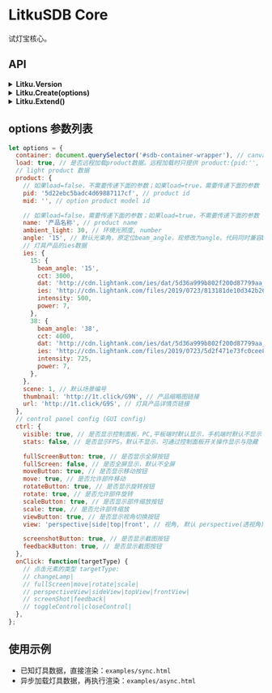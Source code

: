 # LitkuSDB Core

试灯宝核心。

## API

<!-- ## Litku.Version -->
<details><summary><b>Litku.Version</b></summary><div>

```javascript
coonsole.log(Litku.Version); // 0.0.1
```

</div></details>

<!-- ## Litku.Create(options) -->
<details><summary><b>Litku.Create(options)</b></summary><p>
    
`options` 参数配置，请阅读 <a href="#options">options参数列表</a>。

```javascript
// 创建渲染实例
const renderer = LitkuSDB.Create(options);

// 销毁实例
renderer.destroy();
renderer = null;
```

</p></details>

<!-- ## Litku.Extend() -->
<details><summary><b>Litku.Extend()</b></summary><p>

无使用说明。

</p></details>

<!-- ## options 参数列表 -->
<h2 id="options">options 参数列表</h2>

```javascript
let options = {
  container: document.querySelector('#sdb-container-wrapper'), // canvas and ctrl container, default document.body
  load: true, // 是否远程加载product数据。远程加载时只提供 product:{pid:'', [mid:'']}
  // light product 数据
  product: {
    // 如果load=false，不需要传递下面的参数；如果load=true，需要传递下面的参数
    pid: '5d22ebc5badc4d69887117cf', // product id
    mid: '', // option product model id

    // 如果load=false，需要传递下面的参数；如果load=true，不需要传递下面的参数
    name: '产品名称', // product name
    ambient_light: 30, // 环境光照度, number
    angle: '15', // 默认光束角，原定位beam_angle，现修改为angle。代码同时兼容beam_angle与angle。
    // 灯具产品的ies数据
    ies: {
      15: {
        beam_angle: '15',
        cct: 3000,
        dat: 'http://cdn.lightank.com/ies/dat/5d36a999b802f200d87799aa_15.dat',
        ies: 'http://cdn.lightank.com/files/2019/0723/813181de10d342b2652fe41a76fe960da8e1f7da.ies',
        intensity: 500,
        power: 7,
      },
      38: {
        beam_angle: '38',
        cct: 4000,
        dat: 'http://cdn.lightank.com/ies/dat/5d36a999b802f200d87799aa_38.dat',
        ies: 'http://cdn.lightank.com/files/2019/0723/5d2f471e73fc0cee899762b5d42786f1533c8ed7.ies',
        intensity: 725,
        power: 7,
      },
    },
    scene: 1, // 默认场景编号
    thumbnail: 'http://1t.click/G9N', // 产品缩略图链接
    url: 'http://1t.click/G9S', // 灯具产品详情页链接
  },
  // control panel config (GUI config)
  ctrl: {
    visible: true, // 是否显示控制面板，PC,平板端时默认显示，手机端时默认不显示
    stats: false, // 是否显示FPS，默认不显示，可通过控制面板开关操作显示与隐藏

    fullScreenButton: true, // 是否显示全屏按钮
    fullScreen: false, // 是否全屏显示，默认不全屏
    moveButton: true, // 是否显示移动按钮
    move: true, // 是否允许部件移动
    rotateButton: true, // 是否显示旋转按钮
    rotate: true, // 是否允许部件旋转
    scaleButton: true, // 是否显示部件缩放按钮
    scale: true, // 是否允许部件缩放
    viewButton: true, // 是否显示视角切换按钮
    view: 'perspective|side|top|front', // 视角, 默认 perspective(透视角)

    screenshotButton: true, // 是否显示截图按钮
    feedbackButton: true, // 是否显示截图按钮
  },
  onClick: function(targetType) {
    // 点击元素的类型 targetType: 
    // changeLamp|
    // fullScreen|move|rotate|scale|
    // perspectiveView|sideView|topView|frontView|
    // screenShot|feedback|
    // toggleControl|closeControl|
  },
};
```

## 使用示例

- 已知灯具数据，直接渲染：`examples/sync.html`
- 异步加载灯具数据，再执行渲染：`examples/async.html`
